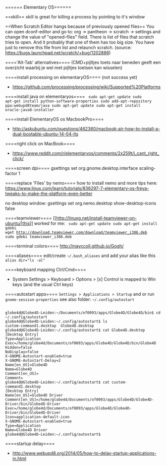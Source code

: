 ====== Elementary OS======

==xkill==
xkill is great for killing a process by pointing to it's window

==When Scratch Editor hangs because of previously opened files==
You can open dconf-editor and go to:
org -> pantheon -> scratch -> settings
and change the value of "opened-files" field. There is list of files that scratch tries to open. And it probably that one of them has too big size. You have just to remove this file from list and relaunch scratch. (source: https://bugs.launchpad.net/scratch/+bug/1202886)

===='Alt-Tab' alternatives====
(CMD+pijltjes toets naar beneden geeft een overzicht waarbij je wel met pijltjes toetsen kan wisselen)

====install processing on elementaryOS====
(not success yet)
* https://github.com/processing/processing/wiki/Supported%20Platforms

====install java on elementaryos====
<code>
sudo apt-get update
sudo apt-get install python-software-properties
sudo add-apt-repository ppa:webupd8team/java
sudo apt-get update
sudo apt-get install oracle-java8-installer
</code>

====install ElementaryOS os MacbookPro====
* http://askubuntu.com/questions/462360/macbook-air-how-to-install-a-dual-bootable-ubuntu-14-04-lts

====right click on MacBook====
* https://www.reddit.com/r/elementaryos/comments/2x259t/i_cant_right_click/

====screen dpi====
  gsettings set org.gnome.desktop.interface scaling-factor 1

====replace 'Files' by nemo====
how to install nemo and more tips here: https://www.linux.com/learn/tutorials/836297-7-elementary-os-freya-tweaks-to-make-the-platform-even-better

no desktop window:
  gsettings set org.nemo.desktop show-desktop-icons false


====teamviewer====
[[http://linuxg.net/install-teamviewer-on-ubuntu/|this]] worked for me:
<code>
sudo apt-get update
sudo apt-get install gdebi
wget http://download.teamviewer.com/download/teamviewer_i386.deb
sudo gdebi teamviewer_i386.deb
</code>

====terminal colors====
http://mayccoll.github.io/Gogh/

====aliases====
edit/create `~/.bash_aliases` and add your alias like this `alias dir="ls -al"`

====keyboard mapping Ctrl/Cmd====
* System Settings > Keyboard > Options > [x] Control is mapped to Win keys (and the usual Ctrl keys)

====autostart apps====
`Settings > Applications > Startup`
and or run `gnome-session-properties`
see also folder: `~/.config/autostart`

<code>
globe4d@Globe4D-Leiden:~/Documents/of0093/apps/Globe4D/Globe4D/bin$ cd ~/.config/autostart
globe4d@Globe4D-Leiden:~/.config/autostart$ ls
custom-command1.desktop  Globe4D.desktop
globe4d@Globe4D-Leiden:~/.config/autostart$ cat Globe4D.desktop 
[Desktop Entry]
Type=Application
Exec=/home/globe4d/Documents/of0093/apps/Globe4D/Globe4D/bin/Globe4D
Hidden=false
NoDisplay=false
X-GNOME-Autostart-enabled=true
X-GNOME-Autostart-Delay=2
Name[en_US]=Globe4D
Name=Globe4D
Comment[en_US]=
Comment=
globe4d@Globe4D-Leiden:~/.config/autostart$ cat custom-command1.desktop 
[Desktop Entry]
Name[en_US]=Globe4D Driver
Comment[en_US]=/home/globe4d/Documents/of0093/apps/Globe4D/Globe4D-Driver/bin/Globe4D-Driver
Exec=/home/globe4d/Documents/of0093/apps/Globe4D/Globe4D-Driver/bin/Globe4D-Driver
Icon=application-default-icon
X-GNOME-Autostart-enabled=true
Type=Application
Name=Globe4D Driver
globe4d@Globe4D-Leiden:~/.config/autostart$ 
</code>

====startup delay====
* http://www.webupd8.org/2014/05/how-to-delay-startup-applications-in.html